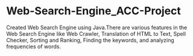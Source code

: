 # Web-Search-Engine_ACC-Project
Created Web Search Engine using Java.There are various features in the Web Search Engine like Web Crawler, Translation of HTML to Text, Spell Checker, Sorting and Ranking, Finding the keywords, and analyzing frequencies of words.
